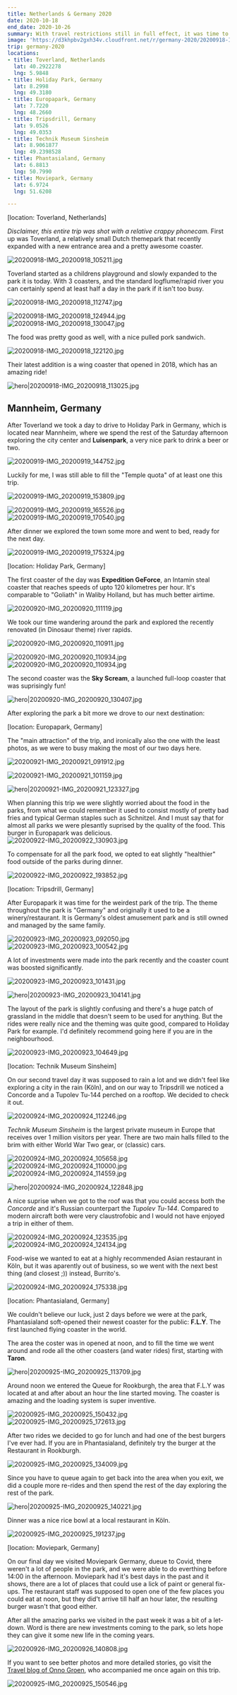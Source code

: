 ```yaml
---
title: Netherlands & Germany 2020
date: 2020-10-18
end_date: 2020-10-26
summary: With travel restrictions still in full effect, it was time to think outside of the box. We could still travel to Germany and there happen to be a lot of great themeparks there...
image: 'https://d3khpbv2gxh34v.cloudfront.net/r/germany-2020/20200918-IMG_20200918_113025.jpg'
trip: germany-2020
locations:
- title: Toverland, Netherlands
  lat: 40.2922278
  lng: 5.9848
- title: Holiday Park, Germany
  lat: 8.2998
  lng: 49.3180
- title: Europapark, Germany
  lat: 7.7220
  lng: 48.2660
- title: Tripsdrill, Germany
  lat: 9.0526
  lng: 49.0353
- title: Technik Museum Sinsheim
  lat: 8.9061877
  lng: 49.2398528
- title: Phantasialand, Germany
  lat: 6.8813
  lng: 50.7990
- title: Moviepark, Germany
  lat: 6.9724
  lng: 51.6208

---
```


[location: Toverland, Netherlands]

*Disclaimer, this entire trip was shot with a relative crappy phonecam.*
First up was Toverland, a relatively small Dutch themepark that recently expanded with a new entrance area and a pretty awesome coaster.

![20200918-IMG_20200918_105211.jpg](https://d3khpbv2gxh34v.cloudfront.net/r/germany-2020/20200918-IMG_20200918_105211.jpg "1.333")

Toverland started as a childrens playground and slowly expanded to the park it is today. With 3 coasters, and the standard logflume/rapid river you can certainly spend at least half a day in the park if it isn't too busy.

![20200918-IMG_20200918_112747.jpg](https://d3khpbv2gxh34v.cloudfront.net/r/germany-2020/20200918-IMG_20200918_112747.jpg "1.333")

![20200918-IMG_20200918_124944.jpg](https://d3khpbv2gxh34v.cloudfront.net/r/germany-2020/20200918-IMG_20200918_124944.jpg "1.333")
![20200918-IMG_20200918_130047.jpg](https://d3khpbv2gxh34v.cloudfront.net/r/germany-2020/20200918-IMG_20200918_130047.jpg "1.333")

The food was pretty good as well, with a nice pulled pork sandwich.

![20200918-IMG_20200918_122120.jpg](https://d3khpbv2gxh34v.cloudfront.net/r/germany-2020/20200918-IMG_20200918_122120.jpg "1.333")

Their latest addition is a wing coaster that opened in 2018, which has an amazing ride!

![hero|20200918-IMG_20200918_113025.jpg](https://d3khpbv2gxh34v.cloudfront.net/r/germany-2020/20200918-IMG_20200918_113025.jpg "1.333")

## Mannheim, Germany

After Toverland we took a day to drive to Holiday Park in Germany, which is located near Mannheim, where we spend the rest of the Saturday afternoon exploring the city center and **Luisenpark**, a very nice park to drink a beer or two.

![20200919-IMG_20200919_144752.jpg](https://d3khpbv2gxh34v.cloudfront.net/r/germany-2020/20200919-IMG_20200919_144752.jpg "1.333")

Luckily for me, I was still able to fill the "Temple quota" of at least one this trip.

![20200919-IMG_20200919_153809.jpg](https://d3khpbv2gxh34v.cloudfront.net/r/germany-2020/20200919-IMG_20200919_153809.jpg "1.333")

![20200919-IMG_20200919_165526.jpg](https://d3khpbv2gxh34v.cloudfront.net/r/germany-2020/20200919-IMG_20200919_165526.jpg "1.333")
![20200919-IMG_20200919_170540.jpg](https://d3khpbv2gxh34v.cloudfront.net/r/germany-2020/20200919-IMG_20200919_170540.jpg "0.75")

After dinner we explored the town some more and went to bed, ready for the next day.

![20200919-IMG_20200919_175324.jpg](https://d3khpbv2gxh34v.cloudfront.net/r/germany-2020/20200919-IMG_20200919_175324.jpg "1.333")

[location: Holiday Park, Germany]

The first coaster of the day was **Expedition GeForce**, an Intamin steal coaster that reaches speeds of upto 120 kilometres per hour. It's comparable to "Goliath" in Waliby Holland, but has much better airtime.

![20200920-IMG_20200920_111119.jpg](https://d3khpbv2gxh34v.cloudfront.net/r/germany-2020/20200920-IMG_20200920_111119.jpg "1.333")

We took our time wandering around the park and explored the recently renovated (in Dinosaur theme) river rapids.

![20200920-IMG_20200920_110911.jpg](https://d3khpbv2gxh34v.cloudfront.net/r/germany-2020/20200920-IMG_20200920_110911.jpg "1.333")

![20200920-IMG_20200920_110934.jpg](https://d3khpbv2gxh34v.cloudfront.net/r/germany-2020/20200920-IMG_20200920_110934.jpg "1.333")
![20200920-IMG_20200920_110934.jpg](https://d3khpbv2gxh34v.cloudfront.net/r/germany-2020/20200920-IMG_20200920_110934.jpg "1.333")

The second coaster was the **Sky Scream**, a launched full-loop coaster that was suprisingly fun!

![hero|20200920-IMG_20200920_130407.jpg](https://d3khpbv2gxh34v.cloudfront.net/r/germany-2020/20200920-IMG_20200920_130407.jpg "1.333")

After exploring the park a bit more we drove to our next destination:

[location: Europapark, Germany]

The "main attraction" of the trip, and ironically also the one with the least photos, as we were to busy making the most of our two days here.

![20200921-IMG_20200921_091912.jpg](https://d3khpbv2gxh34v.cloudfront.net/r/germany-2020/20200921-IMG_20200921_091912.jpg "1.333")

![20200921-IMG_20200921_101159.jpg](https://d3khpbv2gxh34v.cloudfront.net/r/germany-2020/20200921-IMG_20200921_101159.jpg "1.333")

![hero|20200921-IMG_20200921_123327.jpg](https://d3khpbv2gxh34v.cloudfront.net/r/germany-2020/20200921-IMG_20200921_123327.jpg "1.333")

When planning this trip we were slightly worried about the food in the parks, from what we could remember it used to consist mostly of pretty bad fries and typical German staples such as Schnitzel. And I must say that for almost all parks we were plesantly suprised by the quality of the food. This burger in Europapark was delicious.
![20200922-IMG_20200922_130903.jpg](https://d3khpbv2gxh34v.cloudfront.net/r/germany-2020/20200922-IMG_20200922_130903.jpg "1.333")

To compensate for all the park food, we opted to eat slightly "healthier" food outside of the parks during dinner.

![20200922-IMG_20200922_193852.jpg](https://d3khpbv2gxh34v.cloudfront.net/r/germany-2020/20200922-IMG_20200922_193852.jpg "1.333")

[location: Tripsdrill, Germany]

After Europapark it was time for the weirdest park of the trip. The theme throughout the park is "Germany" and originally it used to be a winery/restaurant. It is Germany's oldest amusement park and is still owned and managed by the same family.

![20200923-IMG_20200923_092050.jpg](https://d3khpbv2gxh34v.cloudfront.net/r/germany-2020/20200923-IMG_20200923_092050.jpg "1.333")
![20200923-IMG_20200923_100542.jpg](https://d3khpbv2gxh34v.cloudfront.net/r/germany-2020/20200923-IMG_20200923_100542.jpg "1.333")

A lot of investments were made into the park recently and the coaster count was boosted significantly.

![20200923-IMG_20200923_101431.jpg](https://d3khpbv2gxh34v.cloudfront.net/r/germany-2020/20200923-IMG_20200923_101431.jpg "1.333")

![hero|20200923-IMG_20200923_104141.jpg](https://d3khpbv2gxh34v.cloudfront.net/r/germany-2020/20200923-IMG_20200923_104141.jpg "1.333")

The layout of the park is slightly confusing and there's a huge patch of grassland in the middle that doesn't seem to be used for anything. But the rides were really nice and the theming was quite good, compared to Holiday Park for example. I'd definitely recommend going here if you are in the neighbourhood.

![20200923-IMG_20200923_104649.jpg](https://d3khpbv2gxh34v.cloudfront.net/r/germany-2020/20200923-IMG_20200923_104649.jpg "1.333")

[location: Technik Museum Sinsheim]

On our second travel day it was supposed to rain a lot and we didn't feel like exploring a city in the rain (Köln), and on our way to Tripsdrill we noticed a Concorde and a Tupolev Tu-144 perched on a rooftop. We decided to check it out.

![20200924-IMG_20200924_112246.jpg](https://d3khpbv2gxh34v.cloudfront.net/r/germany-2020/20200924-IMG_20200924_112246.jpg "1.333")

*Technik Museum Sinsheim* is the largest private museum in Europe that receives over 1 million visitors per year. There are two main halls filled to the brim with either World War Two gear, or (classic) cars.


![20200924-IMG_20200924_105658.jpg](https://d3khpbv2gxh34v.cloudfront.net/r/germany-2020/20200924-IMG_20200924_105658.jpg "1.333")
![20200924-IMG_20200924_110000.jpg](https://d3khpbv2gxh34v.cloudfront.net/r/germany-2020/20200924-IMG_20200924_110000.jpg "1.333")
![20200924-IMG_20200924_114559.jpg](https://d3khpbv2gxh34v.cloudfront.net/r/germany-2020/20200924-IMG_20200924_114559.jpg "1.333")

![hero|20200924-IMG_20200924_122848.jpg](https://d3khpbv2gxh34v.cloudfront.net/r/germany-2020/20200924-IMG_20200924_122848.jpg "1.333")

A nice suprise when we got to the roof was that you could access both the *Concorde* and it's Russian counterpart the *Tupolev Tu-144*. Compared to modern aircraft both were very claustrofobic and I would not have enjoyed a trip in either of them.

![20200924-IMG_20200924_123535.jpg](https://d3khpbv2gxh34v.cloudfront.net/r/germany-2020/20200924-IMG_20200924_123535.jpg "1.333")
![20200924-IMG_20200924_124134.jpg](https://d3khpbv2gxh34v.cloudfront.net/r/germany-2020/20200924-IMG_20200924_124134.jpg "1.333")

Food-wise we wanted to eat at a highly recommended Asian restaurant in Köln, but it was aparently out of business, so we went with the next best thing (and closest ;)) instead, Burrito's.


![20200924-IMG_20200924_175338.jpg](https://d3khpbv2gxh34v.cloudfront.net/r/germany-2020/20200924-IMG_20200924_175338.jpg "1.333")

[location: Phantasialand, Germany]

We couldn't believe our luck, just 2 days before we were at the park, Phantasialand soft-opened their newest coaster for the public: **F.L.Y**. The first launched flying coaster in the world.

The area the coster was in opened at noon, and to fill the time we went around and rode all the other coasters (and water rides) first, starting with **Taron**.

![hero|20200925-IMG_20200925_113709.jpg](https://d3khpbv2gxh34v.cloudfront.net/r/germany-2020/20200925-IMG_20200925_113709.jpg "1.333")

Around noon we entered the Queue for Rookburgh, the area that F.L.Y was located at and after about an hour the line started moving. The coaster is amazing and the loading system is super inventive.

![20200925-IMG_20200925_150432.jpg](https://d3khpbv2gxh34v.cloudfront.net/r/germany-2020/20200925-IMG_20200925_150432.jpg "1.333")
![20200925-IMG_20200925_172613.jpg](https://d3khpbv2gxh34v.cloudfront.net/r/germany-2020/20200925-IMG_20200925_172613.jpg "0.75")

After two rides we decided to go for lunch and had one of the best burgers I've ever had. If you are in Phantasialand, definitely try the burger at the Restaurant in Rookburgh.

![20200925-IMG_20200925_134009.jpg](https://d3khpbv2gxh34v.cloudfront.net/r/germany-2020/20200925-IMG_20200925_134009.jpg "1.333")

Since you have to queue again to get back into the area when you exit, we did a couple more re-rides and then spend the rest of the day exploring the rest of the park.

![hero|20200925-IMG_20200925_140221.jpg](https://d3khpbv2gxh34v.cloudfront.net/r/germany-2020/20200925-IMG_20200925_140221.jpg "1.333")

Dinner was a nice rice bowl at a local restaurant in Köln.

![20200925-IMG_20200925_191237.jpg](https://d3khpbv2gxh34v.cloudfront.net/r/germany-2020/20200925-IMG_20200925_191237.jpg "1.333")

[location: Moviepark, Germany]

On our final day we visited Moviepark Germany, dueue to Covid, there weren't a lot of people in the park, and we were able to do everthing before 14:00 in the afternoon.
Moviepark had it's best days in the past and it shows, there are a lot of places that could use a lick of paint or general fix-ups. The restaurant staff was supposed to open one of the few places you could eat at noon, but they did't arrive till half an hour later, the resulting burger wasn't that good either.

After all the amazing parks we visited in the past week it was a bit of a let-down. Word is there are new investments coming to the park, so lets hope they can give it some new life in the coming years.

![20200926-IMG_20200926_140808.jpg](https://d3khpbv2gxh34v.cloudfront.net/r/germany-2020/20200926-IMG_20200926_140808.jpg "1.333")

If you want to see better photos and more detailed stories, go visit the [Travel blog of Onno Groen](https://travel.onnogroen.com/travels/theme-park-trip-2020), who accompanied me once again on this trip.

![20200925-IMG_20200925_150546.jpg](https://d3khpbv2gxh34v.cloudfront.net/r/germany-2020/20200925-IMG_20200925_150546.jpg "1.333")
